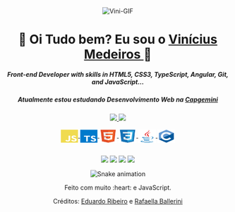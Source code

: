 <div class="Gif Center" align="center">
  <img  alt="Vini-GIF" height="130" width="140" src="https://cdn.discordapp.com/attachments/1139324353008377961/1139324457425567964/Design_sem_nome.gif"><br/>
<div>
<div>
  <h1 align="center">
  🦊  Oi Tudo bem? Eu sou o 
    <a href="https://www.linkedin.com/in/vinicius-medeiros-1b192b270/">Vinícius Medeiros </a>🦊
  </h1>
  <h5 align="center">
   Front-end Developer with skills in HTML5, CSS3, TypeScript, Angular, Git, and JavaScript... <br/>
  </h5>
  <h5> Atualmente estou estudando Desenvolvimento Web na <a href="https://startcapgemini.com.br/">Capgemini</a> </h5>
  <a href="https://github.com/viinicius-medeiross">
  <img height="180em" src="https://github-readme-stats.vercel.app/api?username=viinicius-medeiross&show_icons=true&theme=dracula&include_all_commits=true&count_private=true"/>
  <img height="180em" src="https://github-readme-stats.vercel.app/api/top-langs/?username=viinicius-medeiross&layout=compact&langs_count=16&theme=dracula"/>
</div>
<div style="display: inline_block"; align="center"><br>
  <img align="center" alt="Vini-Js" height="30" width="40" src="https://raw.githubusercontent.com/devicons/devicon/master/icons/javascript/javascript-plain.svg">
  <img align="center" alt="Vini-Ts" height="30" width="40" src="https://raw.githubusercontent.com/devicons/devicon/master/icons/typescript/typescript-plain.svg">
  <img align="center" alt="Vini-HTML" height="30" width="40" src="https://raw.githubusercontent.com/devicons/devicon/master/icons/html5/html5-original.svg">
  <img align="center" alt="Vini-CSS" height="30" width="40" src="https://raw.githubusercontent.com/devicons/devicon/master/icons/css3/css3-original.svg">
  <img align="center" alt="Vini-JAVA" height="30" width="40" src="https://raw.githubusercontent.com/devicons/devicon/master/icons/java/java-original.svg">
  <img align="center" alt="Vini-C" height="30" width="40" src="https://raw.githubusercontent.com/devicons/devicon/master/icons/c/c-original.svg">
</div>

##
    
<div align="center"> 
  <a href="https://wa.me/5561996724174?text=Ol%C3%A1.+Tudo+bem%3F+Venho+do+GitHub.+Podemos+conversar%3F" target="_blank"><img src="https://img.shields.io/badge/WhatsApp-09B43A?style=for-the-badge&logo=whatsapp&logoColor=white" target="_blank"></a>
  <a href="https://instagram.com/viiniciuss_medeiross?igshid=MzRlODBiNWFlZA==" target="_blank"><img src="https://img.shields.io/badge/-Instagram-%23E4405F?style=for-the-badge&logo=instagram&logoColor=white" target="_blank"></a>
  <a href = "mailto:medeiross.tech@gmail.com"><img src="https://img.shields.io/badge/-Gmail-%23333?style=for-the-badge&logo=gmail&logoColor=white" target="_blank"></a>
  <a href="https://www.linkedin.com/in/vinicius-medeiros-1b192b270/" target="_blank"><img src="https://img.shields.io/badge/-LinkedIn-%230077B5?style=for-the-badge&logo=linkedin&logoColor=white" target="_blank"></a>  
</div>

  ![Snake animation](https://github.com/viinicius-medeiross/viinicius-medeiross/blob/output/github-contribution-grid-snake.svg)
  
<div align="center">
  <p>Feito com muito :heart: e JavaScript.</p>
  <p>Créditos: <a href="https://github.com/duribeiro/github-readme-stats">Eduardo Ribeiro</a> e <a href="https://github.com/rafaballerini">Rafaella Ballerini</a></p>
</div>
